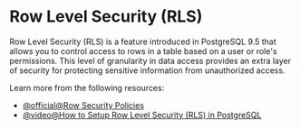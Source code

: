 # Row Level Security (RLS)

Row Level Security (RLS) is a feature introduced in PostgreSQL 9.5 that allows you to control access to rows in a table based on a user or role's permissions. This level of granularity in data access provides an extra layer of security for protecting sensitive information from unauthorized access.

Learn more from the following resources:

- [@official@Row Security Policies](https://www.postgresql.org/docs/current/ddl-rowsecurity.html)
- [@video@How to Setup Row Level Security (RLS) in PostgreSQL](https://www.youtube.com/watch?v=j53NoW9cPtY)